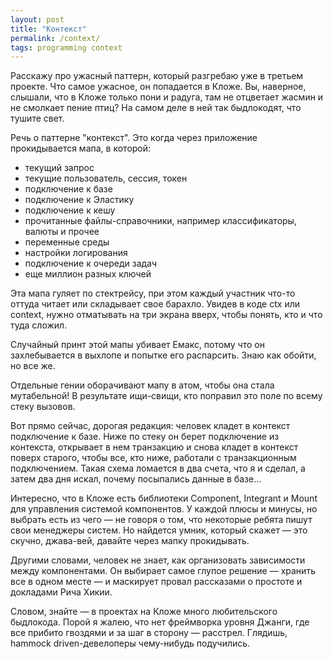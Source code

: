 ```yaml
---
layout: post
title: "Контекст"
permalink: /context/
tags: programming context
---
```


Расскажу про ужасный паттерн, который разгребаю уже в третьем проекте. Что самое
ужасное, он попадается в Кложе. Вы, наверное, слышали, что в Кложе только пони и
радуга, там не отцветает жасмин и не смолкает пение птиц? На самом деле в ней
так быдлокодят, что тушите свет.

Речь о паттерне "контекст". Это когда через приложение прокидывается мапа, в
которой:

- текущий запрос
- текущие пользователь, сессия, токен
- подключение к базе
- подключение к Эластику
- подключение к кешу
- прочитанные файлы-справочники, например классификаторы, валюты и прочее
- переменные среды
- настройки логирования
- подключение к очереди задач
- еще миллион разных ключей

Эта мапа гуляет по стектрейсу, при этом каждый участник что-то оттуда читает или
складывает свое барахло. Увидев в коде ctx или context, нужно отматывать на три
экрана вверх, чтобы понять, кто и что туда сложил.

Случайный принт этой мапы убивает Емакс, потому что он захлебывается в выхлопе и
попытке его распарсить. Знаю как обойти, но все же.

Отдельные гении оборачивают мапу в атом, чтобы она стала мутабельной! В
результате ищи-свищи, кто поправил это поле по всему стеку вызовов.

Вот прямо сейчас, дорогая редакция: человек кладет в контекст подключение к
базе. Ниже по стеку он берет подключение из контекста, открывает в нем
транзакцию и снова кладет в контекст поверх старого, чтобы все, кто ниже,
работали с транзакционным подключением. Такая схема ломается в два счета, что я
и сделал, а затем два дня искал, почему посыпались данные в базе...

Интересно, что в Кложе есть библиотеки Component, Integrant и Mount для
управления системой компонентов. У каждой плюсы и минусы, но выбрать есть из
чего — не говоря о том, что некоторые ребята пишут свои менеджеры систем. Но
найдется умник, который скажет — это скучно, джава-вей, давайте через мапку
прокидывать.

Другими словами, человек не знает, как организовать зависимости между
компонентами. Он выбирает самое глупое решение — хранить все в одном месте — и
маскирует провал рассказами о простоте и докладами Рича Хикии.

Словом, знайте — в проектах на Кложе много любительского быдлокода. Порой я
жалею, что нет фреймворка уровня Джанги, где все прибито гвоздями и за шаг в
сторону — расстрел. Глядишь, hammock driven-девелоперы чему-нибудь подучились.
